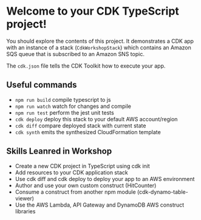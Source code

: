 # Welcome to your CDK TypeScript project!

You should explore the contents of this project. It demonstrates a CDK app with an instance of a stack (`CdkWorkshopStack`)
which contains an Amazon SQS queue that is subscribed to an Amazon SNS topic.

The `cdk.json` file tells the CDK Toolkit how to execute your app.

## Useful commands

 * `npm run build`   compile typescript to js
 * `npm run watch`   watch for changes and compile
 * `npm run test`    perform the jest unit tests
 * `cdk deploy`      deploy this stack to your default AWS account/region
 * `cdk diff`        compare deployed stack with current state
 * `cdk synth`       emits the synthesized CloudFormation template

## Skills Leanred in Workshop

* Create a new CDK project in TypeScript using cdk init
* Add resources to your CDK application stack
* Use cdk diff and cdk deploy to deploy your app to an AWS environment
* Author and use your own custom construct (HitCounter)
* Consume a construct from another npm module (cdk-dynamo-table-viewer)
* Use the AWS Lambda, API Gateway and DynamoDB AWS construct libraries
